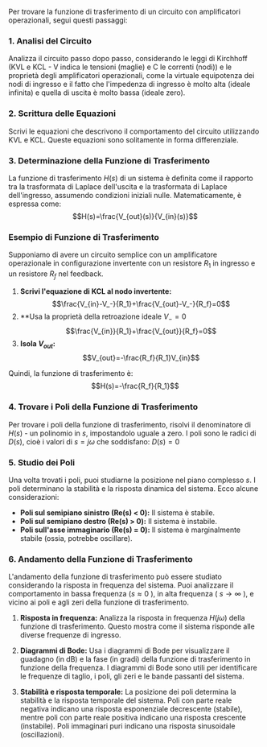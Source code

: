 Per trovare la funzione di trasferimento di un circuito con amplificatori operazionali, segui questi passaggi:

### 1. Analisi del Circuito

Analizza il circuito passo dopo passo, considerando le leggi di Kirchhoff (KVL e KCL - V indica le tensioni (maglie) e C le correnti (nodi)) e le proprietà degli amplificatori operazionali, come la virtuale equipotenza dei nodi di ingresso e il fatto che l'impedenza di ingresso è molto alta (ideale infinita) e quella di uscita è molto bassa (ideale zero).

### 2. Scrittura delle Equazioni

Scrivi le equazioni che descrivono il comportamento del circuito utilizzando KVL e KCL. Queste equazioni sono solitamente in forma differenziale.

### 3. Determinazione della Funzione di Trasferimento

La funzione di trasferimento $H(s)$ di un sistema è definita come il rapporto tra la trasformata di Laplace dell'uscita e la trasformata di Laplace dell'ingresso, assumendo condizioni iniziali nulle. Matematicamente, è espressa come:
$$H(s)=\frac{V_{out}(s)}{V_{in}(s)}$$

### Esempio di Funzione di Trasferimento

Supponiamo di avere un circuito semplice con un amplificatore operazionale in configurazione invertente con un resistore $R_1$ in ingresso e un resistore $R_f$​ nel feedback.

1. **Scrivi l'equazione di KCL al nodo invertente:** 
	$$\frac{V_{in}-V_-}{R_1}+\frac{V_{out}-V_-}{R_f}=0$$
2. **Usa la proprietà della retroazione ideale $V_-=0$
	$$\frac{V_{in}}{R_1}+\frac{V_{out}}{R_f}=0$$
3. **Isola $V_{out}$:**
    $$V_{out}=-\frac{R_f}{R_1}V_{in}$$

Quindi, la funzione di trasferimento è:
$$H(s)=-\frac{R_f}{R_1}$$

### 4. Trovare i Poli della Funzione di Trasferimento

Per trovare i poli della funzione di trasferimento, risolvi il denominatore di $H(s)$ - un polinomio in $s$, impostandolo uguale a zero. I poli sono le radici di $D(s)$, cioè i valori di $s=j\omega$ che soddisfano: $D(s)=0$

### 5. Studio dei Poli

Una volta trovati i poli, puoi studiarne la posizione nel piano complesso $s$. I poli determinano la stabilità e la risposta dinamica del sistema. Ecco alcune considerazioni:

- **Poli sul semipiano sinistro (Re(s) < 0):** Il sistema è stabile.
- **Poli sul semipiano destro (Re(s) > 0):** Il sistema è instabile.
- **Poli sull'asse immaginario (Re(s) = 0):** Il sistema è marginalmente stabile (ossia, potrebbe oscillare).

### 6. Andamento della Funzione di Trasferimento

L'andamento della funzione di trasferimento può essere studiato considerando la risposta in frequenza del sistema. Puoi analizzare il comportamento in bassa frequenza ($s\approx 0$ ), in alta frequenza ( $s\rightarrow \infty$ ), e vicino ai poli e agli zeri della funzione di trasferimento.

1. **Risposta in frequenza:** Analizza la risposta in frequenza $H(j\omega)$ della funzione di trasferimento. Questo mostra come il sistema risponde alle diverse frequenze di ingresso.
    
2. **Diagrammi di Bode:** Usa i diagrammi di Bode per visualizzare il guadagno (in dB) e la fase (in gradi) della funzione di trasferimento in funzione della frequenza. I diagrammi di Bode sono utili per identificare le frequenze di taglio, i poli, gli zeri e le bande passanti del sistema.
    
3. **Stabilità e risposta temporale:** La posizione dei poli determina la stabilità e la risposta temporale del sistema. Poli con parte reale negativa indicano una risposta esponenziale decrescente (stabile), mentre poli con parte reale positiva indicano una risposta crescente (instabile). Poli immaginari puri indicano una risposta sinusoidale (oscillazioni).
    
